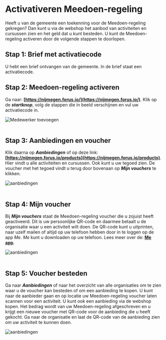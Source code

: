 # Activativeren Meedoen-regeling
Heeft u van de gemeente een toekenning voor de Meedoen-regeling gekregen? Dan kunt u via de webshop het aanbod van activiteiten en cursussen zien en het geld dat u kunt besteden. U kunt de Meedoen-regeling activeren door de volgende stappen te doorlopen.


## Stap 1: Brief met activatiecode

U hebt een brief ontvangen van de gemeente. In de brief staat een activatiecode.


## Stap 2: Meedoen-regeling activeren

Ga naar: **[https://nijmegen.forus.io/](https://nijmegen.forus.io/)**. Klik op de **_startknop_**, volg de stappen die in beeld verschijnen en vul uw activatiecode in.

<img src="https://raw.githubusercontent.com/teamforus/manuals/master/img/manual-inwoner-startknop.png" alt="Medewerker toevoegen" style="max-width:500px">
<br />&nbsp;


## Stap 3: Aanbiedingen en voucher

Klik daarna op **_Aanbiedingen_** of op deze link: **[https://nijmegen.forus.io/products](https://nijmegen.forus.io/products)**. Hier vindt u alle activiteiten en cursussen. Ook kunt u uw tegoed zien. De voucher met het tegoed vindt u terug door bovenaan op **_Mijn vouchers_** te klikken.

<img src="https://raw.githubusercontent.com/teamforus/manuals/master/img/manual-inwoner-anbiedingen.png" alt="aanbiedingen"  style="max-width:500px">
<br />&nbsp;


## Stap 4: Mijn voucher

Bij **_Mijn vouchers_** staat de Meedoen-regeling voucher die u zojuist heeft geactiveerd. Dit is uw persoonlijke QR-code en daarmee betaalt u de organisatie waar u een activiteit wilt doen. De QR-code kunt u uitprinten, naar uzelf mailen of altijd op uw telefoon hebben door in te loggen op de app _Me_. _Me_ kunt u downloaden op uw telefoon. Lees meer over de: **<a href="http://help.forus.io/nijmegen/inwoner/me/">Me app</a>**.

<img src="https://raw.githubusercontent.com/teamforus/manuals/master/img/manual-inwoner-vouchers.png" alt="aanbiedingen"  style="max-width:500px">
<br />&nbsp;

## Stap 5: Voucher besteden

Ga naar **_Aanbiedingen_** of naar het overzicht van alle organisaties om te zien waar u de voucher kan besteden of om een aanbieding te kopen. U kunt naar de aanbieder gaan en op locatie uw Meedoen-regeling voucher laten scannen voor een activiteit. U kunt ook een aanbieding via de webshop kopen. Het bedrag wordt van uw Meedoen-regeling afgeschreven en u krijgt een nieuwe voucher met QR-code voor de aanbieding die u heeft gekocht. Ga naar de organisatie en laat de QR-code van de aanbieding zien om uw activiteit te kunnen doen.

<img src="https://raw.githubusercontent.com/teamforus/manuals/master/img/manual-inwoner-overzicht%20organisaties.png" alt="aanbiedingen"  style="max-width:500px">
<br />&nbsp;
